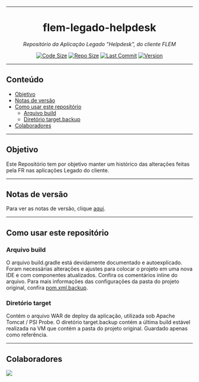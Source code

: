 <hr>
<h1 align="center">flem-legado-helpdesk</h1>
<p align=center><i align="center">Repositório da Aplicação Legado "Helpdesk", do cliente FLEM</i></p>
<div align="center">

<a href="">[![Code Size](https://img.shields.io/github/languages/code-size/frtechdev/flem-legado-helpdesk)](https://github.com/frtechdev/flem-legado-helpdesk)</a>
<a href="">[![Repo Size](https://img.shields.io/github/repo-size/frtechdev/flem-legado-helpdesk)](https://github.com/frtechdev/flem-legado-helpdesk)</a>
<a href="">[![Last Commit](https://img.shields.io/github/last-commit/frtechdev/flem-legado-helpdesk)](https://github.com/frtechdev/flem-legado-helpdesk/)</a>
<a href="">![Version](https://img.shields.io/badge/version-1.1.1-005bff) </a>

</div>
<hr>

## Conteúdo

- [Objetivo](#objetivo)
- [Notas de versão](#notas-de-versão)
- [Como usar este repositório](#como-usar-este-repositório)
  - [Arquivo build](#arquivo-build)
  - [Diretório target.backup](#diretório-target)
- [Colaboradores](#colaboradores)

<hr>

## Objetivo

Este Repositório tem por objetivo manter um histórico das alterações feitas pela FR nas aplicações Legado do cliente.

<hr>

## Notas de versão

Para ver as notas de versão, clique [aqui](https://github.com/frtechdev/flem-legado-helpdesk/blob/master/CHANGELOG.md).

<hr>

## Como usar este repositório

### Arquivo build

O arquivo build.gradle está devidamente documentado e autoexplicado. Foram necessárias alterações e ajustes para colocar o projeto em uma nova IDE e com componentes
atualizados. Confira os comentários inline do arquivo. Para mais informações das configurações da pasta do projeto original, confira [pom.xml.backup](https://github.com/frtechdev/flem-legado-helpdesk/blob/master/pom.xml.backup).

### Diretório target

Contém o arquivo WAR de deploy da aplicação, utilizada sob Apache Tomcat / PSI Probe.
O diretório target.backup contém a última build estável realizada na VM que contém a pasta do projeto original. Guardado apenas como referência.

<hr>

## Colaboradores

<a href="https://github.com/frtechdev/flem-legado-helpdesk/graphs/contributors">
  <img src="https://contrib.rocks/image?repo=frtechdev/flem-legado-helpdesk" />
</a>
